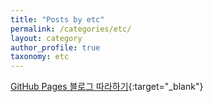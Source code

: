 ```yaml
---
title: "Posts by etc"
permalink: /categories/etc/
layout: category
author_profile: true
taxonomy: etc
---
```



[GitHub Pages 블로그 따라하기](https://devinlife.com/howto/){:target="_blank"}  